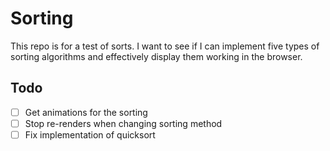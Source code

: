 # Sorting

This repo is for a test of sorts. I want to see if I can implement five types of sorting algorithms and effectively display them working in the browser.

## Todo

- [ ] Get animations for the sorting
- [ ] Stop re-renders when changing sorting method
- [ ] Fix implementation of quicksort
